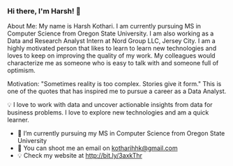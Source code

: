 ### Hi there, I'm Harsh! 👋

About Me:
My name is Harsh Kothari. I am currently pursuing MS in Computer Science from Oregon State University. I am also working as a Data and Research Analyst Intern at Nord Group LLC, Jersey City. I am a highly motivated person that likes to learn to learn new technologies and loves to keep on improving the quality of my work. My colleagues would characterize me as someone who is easy to talk with and someone full of optimism.

Motivation:
"Sometimes reality is too complex. Stories give it form." This is one of the quotes that has inspired me to pursue a career as a Data Analyst. 

💡  I love to work with data and uncover actionable insights from data for business problems. I love to explore new technologies and am a quick learner.
- 🌱 I’m currently pursuing my MS in Computer Science from Oregon State University
- 💬 You can shoot me an email on kotharihhk@gmail.com
- 💡 Check my website at http://bit.ly/3axkThr

